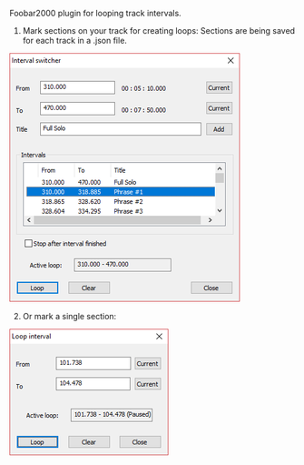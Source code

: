Foobar2000 plugin for looping track intervals.


1. Mark sections on your track for creating loops:
Sections are being saved for each track in a .json file.

![Screenshot](resources/screenshot_switcher.png)

2. Or mark a single section:

![Screenshot](resources/screenshot.png)
